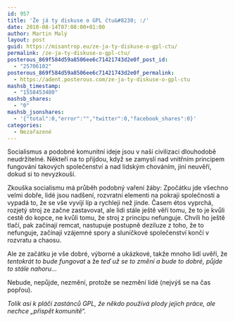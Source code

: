 ```yaml
---
id: 957
title: 'Že já ty diskuse o GPL čtu&#8230; :/'
date: 2010-08-14T07:08:00+01:00
author: Martin Malý
layout: post
guid: https://misantrop.eu/ze-ja-ty-diskuse-o-gpl-ctu/
permalink: /ze-ja-ty-diskuse-o-gpl-ctu/
posterous_869f584d59a8506ee6c71421743d2e0f_post_id:
  - "25706102"
posterous_869f584d59a8506ee6c71421743d2e0f_permalink:
  - https://adent.posterous.com/ze-ja-ty-diskuse-o-gpl-ctu
mashsb_timestamp:
  - "1558453480"
mashsb_shares:
  - "0"
mashsb_jsonshares:
  - '{"total":0,"error":"","twitter":0,"facebook_shares":0}'
categories:
  - Nezařazené
---
```

Socialismus a podobn&eacute; komunitn&iacute; ideje jsou v na&scaron;&iacute; civilizaci dlouhodobě neudržiteln&eacute;. Někteř&iacute; na to přijdou, když se zamysl&iacute; nad vnitřn&iacute;m principem fungov&aacute;n&iacute; takov&yacute;ch společenstv&iacute; a nad lidsk&yacute;m chov&aacute;n&iacute;m, jin&iacute; neuvěř&iacute;, dokud si to nevyzkou&scaron;&iacute;.

Zkou&scaron;ka socialismu m&aacute; průběh podobn&yacute; vařen&iacute; ž&aacute;by: Zpoč&aacute;tku jde v&scaron;echno velmi dobře, lid&eacute; jsou nad&scaron;en&iacute;, rozvratn&iacute; elementi na pokraji společnosti a vypad&aacute; to, že se v&scaron;e vyv&iacute;j&iacute; l&iacute;p a rychleji než jinde. Časem &eacute;tos vyprch&aacute;, rozjet&yacute; stroj ze začne zastavovat, ale lidi st&aacute;le je&scaron;tě věř&iacute; tomu, že to je kvůli cestě do kopce, ne kvůli tomu, že stroj z principu nefunguje. Chv&iacute;li ho je&scaron;tě tlač&iacute;, pak zač&iacute;naj&iacute; remcat, nastupuje postupně deziluze z toho, že to nefunguje, zač&iacute;naj&iacute; vz&aacute;jemn&eacute; spory a slun&iacute;čkov&eacute; společenstv&iacute; konč&iacute; v rozvratu a chaosu.

Ale ze zač&aacute;tku je v&scaron;e dobr&eacute;, v&yacute;born&eacute; a uk&aacute;zkov&eacute;, takže mnoho lid&iacute; uvěř&iacute;, že _tentokr&aacute;t to bude fungovat_ a že _teď už se to změn&iacute; a bude to dobr&eacute;, půjde to st&aacute;le nahoru_&#8230;

Nebude, nepůjde, nezměn&iacute;, protože se nezměn&iacute; lid&eacute; (nejv&yacute;&scaron; se na čas popřou).

_Tolik asi k pl&aacute;či zast&aacute;nců GPL, že někdo použ&iacute;v&aacute; plody jejich pr&aacute;ce, ale nechce &#8222;přispět komunitě&#8220;._ 

&nbsp;